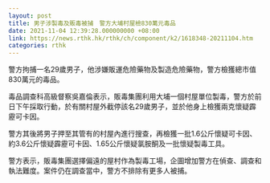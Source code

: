 ```yaml
---
layout: post
title: 男子涉製毒及販毒被捕　警方大埔村屋檢830萬元毒品
date: 2021-11-04 12:39:28.000000000 +08:00
link: https://news.rthk.hk/rthk/ch/component/k2/1618348-20211104.htm
categories: rthk
---
```


警方拘捕一名29歲男子，他涉嫌販運危險藥物及製造危險藥物，警方檢獲總市值830萬元的毒品。

毒品調查科高級督察吳嘉倫表示，販毒集團利用大埔一個村屋單位製毒，警方於前日下午採取行動，於有關村屋外截停該名29歲男子，並於他身上檢獲兩克懷疑霹靂可卡因。

警方其後將男子押至其管有的村屋內進行搜查，再檢獲一批1.6公斤懷疑可卡因、約3.6公斤懷疑霹靂可卡因、1.65公斤懷疑氯胺酮及一批懷疑製毒工具。

警方表示，販毒集團選擇偏遠的屋村作為製毒工場，企圖增加警方在偵查、調查和執法難度。案件仍在調查當中，警方不排除有更多人被捕。
